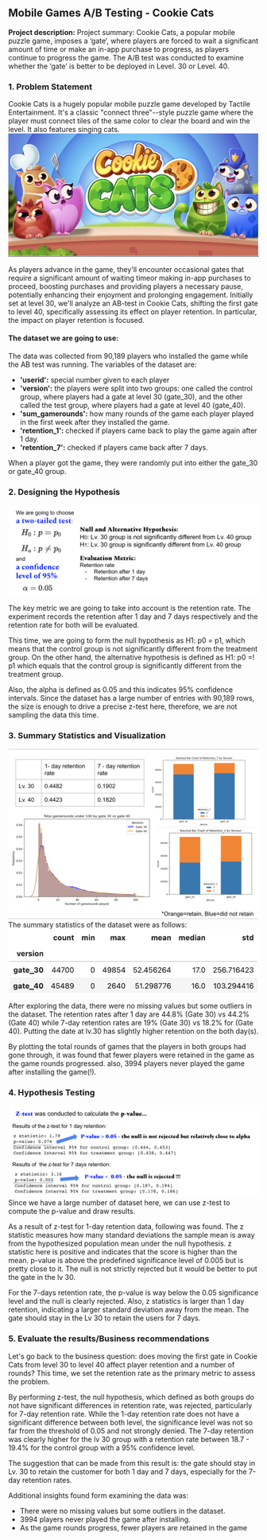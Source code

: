 ## Mobile Games A/B Testing - Cookie Cats

**Project description:** Project summary: Cookie Cats, a popular mobile puzzle game, imposes a ‘gate’, where players are forced to wait a significant amount of time or make an in-app purchase to progress, as players continue to progress the game. The A/B test was conducted to examine whether the ‘gate’ is better to be deployed in Level. 30 or Level. 40. 

### 1. Problem Statement

Cookie Cats is a hugely popular mobile puzzle game developed by Tactile Entertainment. It's a classic "connect three"--style puzzle game where the player must connect tiles of the same color to clear the board and win the level. It also features singing cats.
 <img src="images/Cookiecat_img.png?raw=true"/>

As players advance in the game, they'll encounter occasional gates that require a significant amount of waiting timeor making in-app purchases to proceed, boosting purchases and providing players a necessary pause, potentially enhancing their enjoyment and prolonging engagement. Initially set at level 30, we'll analyze an AB-test in Cookie Cats, shifting the first gate to level 40, specifically assessing its effect on player retention. In particular, the impact on player retention is focused.

#### The dataset we are going to use:
The data was collected from 90,189 players who installed the game while the AB test was running.
The variables of the dataset are: 
- **'userid':** special number given to each player
- **'version':** the players were split into two groups: one called the control group, where players had a gate at level 30 (gate_30), and the other called the test group, where players had a gate at level 40 (gate_40).
- **'sum_gamerounds':** how many rounds of the game each player played in the first week after they installed the game.
- **'retention_1':** checked if players came back to play the game again after 1 day.
- **'retention_7':** checked if players came back after 7 days.

When a player got the game, they were randomly put into either the gate_30 or gate_40 group.

### 2. Designing the Hypothesis
 <img src="images/Cookiecat_Hypothesis.png?raw=true"/>

The key metric we are going to take into account is the retention rate. The experiment records the retention after 1 day and 7 days respectively and the retention rate for both will be evaluated.

This time, we are going to form the null hypothesis as H1: p0 = p1, which means that the control group is not significantly different from the treatment group. On the other hand, the alternative hypothesis is defined as H1: p0 =! p1 which equals that the control group is significantly different from the treatment group. 

Also, the alpha is defined as 0.05 and this indicates 95% confidence intervals.
Since the dataset has a large number of entries with 90,189 rows, the size is enough to drive a precise z-test here, therefore, we are not sampling the data this time.

### 3. Summary Statistics and Visualization
 <img src="images/Cookiecat_viz.png?raw=true"/>
 The summary statistics of the dataset were as follows:
  <img src="images/Cookiecat_sumstats.png?raw=true"/>

After exploring the data, there were no missing values but some outliers in the dataset. 
The retention rates after 1 day are 44.8% (Gate 30) vs 44.2% (Gate 40) while 7-day retention rates are 19% (Gate 30) vs 18.2% for (Gate 40). Putting the date at lv.30 has slightly higher retention on the both day(s).

By plotting the total rounds of games that the players in both groups had gone through, it was found that fewer players were retained in the game as the game rounds progressed. also, 3994 players never played the game after installing the game(!).

### 4. Hypothesis Testing
 <img src="images/Cookiecat_results.png?raw=true"/>
Since we have a large number of dataset here, we can use z-test to compute the p-value and draw results.

As a result of z-test for 1-day retention data, following was found. The z statistic measures how many standard deviations the sample mean is away from the hypothesized population mean under the null hypothesis. z statistic here is positive and indicates that the score is higher than the mean. p-value is above the predefined significance level of 0.005 but is pretty close to it. The null is not strictly rejected but it would be better to put the gate in the lv 30.

 For the 7-days retention rate, the p-value is way below the 0.05 significance level and the null is clearly rejected. Also, z statistics is larger than 1 day retention, indicating a larger standard deviation away from the mean. The gate should stay in the Lv 30 to retain the users for 7 days.

### 5. Evaluate the results/Business recommendations
Let's go back to the business question: does moving the first gate in Cookie Cats from level 30 to level 40 affect player retention and a number of rounds? This time, we set the retention rate as the primary metric to assess the problem.

By performing z-test, the null hypothesis, which defined as both groups do not have significant differences in retention rate, was rejected, particularly for 7-day retention rate. While the 1-day retention rate does not have a significant difference between both level, the significance level was not so far from the threshold of 0.05 and not strongly denied. The 7-day retention was clearly higher for the lv 30 group with a retention rate between 18.7 - 19.4% for the control group with a 95% confidence level.

The suggestion that can be made from this result is: the gate should stay in Lv. 30 to retain the customer for both 1 day and 7 days, especially for the 7-day retention rates.

Additional insights found form examining the data was:
- There were no missing values but some outliers in the dataset.
- 3994 players never played the game after installing.
- As the game rounds progress, fewer players are retained in the game



